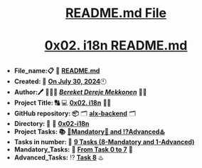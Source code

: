 <H1 align="center", height="1500"> <ins> README.md File </ins> </H1>
<H1 align="center"> <ins> 0x02. i18n README.md</ins> </H1>

##

* **File_name:📋** 📖 [**README.md**](https://github.com/BekiHabesha/alx-backend/tree/master/0x02-i18n/README.md)
* **Created: 📅** <ins>**On July 30, 2024**</ins>🕙
* **Author:🖊️** 👨🏻‍💻 [***Bereket Dereje Mekkonen***](https://intranet.alxswe.com/users/BereketDerejeMekkonen) 🧑‍💻
* **Project Title: 🔠**  💻 [**0x02. i18n**](https://intranet.alxswe.com/projects/1238) 📝🔡
* **GitHub repository: 📦** 🗂 [**alx-backend**](https://github.com/BekiHabesha/alx-backend) 🗂
* **Directory: 💼** 📂 [**0x02-i18n**](https://github.com/BekiHabesha/alx-backend-python/tree/master/0x02-i18n)
* **Project Tasks: 📚** <ins>**💯Mandatory💯 and ⁉️Advanced♨️**</ins>
* **Tasks in number: 🔢** <ins>**9 Tasks (8-Mandatory and 1-Advanced)**</ins>
* **Mandatory_Tasks:** 💯 <ins>**From Task 0 to 7**</ins> 💯
* **Advanced_Tasks:** ⁉️ <ins>**Task 8**</ins> ♨️

###
